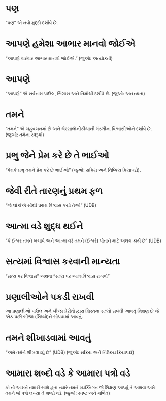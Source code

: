 # પણ 

 “પણ” એ નવો મુદ્દો દર્શાવે છે.
# આપણે હમેશા આભાર માનવો જોઈએ 

 “આપણે વારંવાર આભાર માનવો જોઈએ.” (જુઓ: અત્યોક્તી)
# આપણે 

 “આપણે” એ સર્વનામ પાઉલ, સિલાસ અને તિમોથી દર્શાવે છે. (જુઓ: અનન્યતા)
# તમને 

 “તમને” એ બહુવચનમાં છે અને થેસ્સાલોનીકીયાની મંડળીના વિશ્વાસીઓને દર્શાવે છે. (જુઓ: તમેના સ્વરૂપો)
# પ્રભુ જેને પ્રેમ કરે છે તે ભાઈઓ 

 “કેમકે પ્રભુ તમને પ્રેમ કરે છે ભાઈઓ” (જુઓ: સક્રિય અને નિષ્ક્રિય ક્રિયાપદો).
# જેવી રીતે તારણનું પ્રથમ ફળ 

 “જે લોકોએ સૌથી પ્રથમ વિશ્વાસ કર્યો તેઓ” (UDB)
# આત્મા વડે શુદ્ધ થઈને 

  “કે ઈશ્વર તમને બચાવે અને આત્મા વડે તમને (ઈશ્વરે) પોતાને માટે અલગ કાર્ય છે” (UDB)
# સત્યમાં વિશ્વાસ કરવાની માન્યતા 

 “સત્ય પર વિશ્વાસ” અથવા “સત્ય પર આત્મવિશ્વાસ રાખવો”
# પ્રણાલીઓને પકડી રાખવી 

 આ પ્રણાલીઓ પાઉલ અને બીજા પ્રેરીતો દ્વારા ખ્રિસ્તના સત્યો સબંધી આવતું શિક્ષણ છે જે એક પછી બીજા (શિષ્યો)ને સોપવામાં આવતું.
# તમને શીખાડવામાં આવતું 

 “અમે તમેને શીખવાડ્યું છે” (UDB) (જુઓ: સક્રિય અને નિષ્ક્રિય ક્રિયાપદો)
#  આમારા શબ્દો વડે કે આમારા પત્રો વડે 

 કાં તો આમતે તમારી સાથે હતા ત્યારે તમને વ્યક્તિગત જે શિક્ષણ આપ્યું તે અથવા અમે તમને જે પત્રો લખ્યા તે શબ્દો વડે. (જુઓ: સ્પષ્ટ અને ગર્ભિત) 